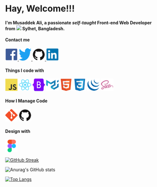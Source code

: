 <h1>Hay, Welcome!!!</h1>

<h4>I'm Musaddek Ali, <strong>a passionate <i>self-taught</i>  Front-end Web Developer</strong> from <a target="_blank" rel="noopener noreferrer" href="https://upload.wikimedia.org/wikipedia/commons/thumb/f/f9/Flag_of_Bangladesh.svg/1000px-Flag_of_Bangladesh.svg.png"><img src="https://upload.wikimedia.org/wikipedia/commons/thumb/f/f9/Flag_of_Bangladesh.svg/1000px-Flag_of_Bangladesh.svg.png" width="18" style="max-width:100%;"></a> <b>Sylhet, Bangladesh</b>. </h4>

#### Contact me

<a href="">
    <img src="https://raw.githubusercontent.com/devicons/devicon/master/icons/facebook/facebook-original.svg"
        width="40" />
</a>
<a href="">
    <img src="https://raw.githubusercontent.com/devicons/devicon/master/icons/twitter/twitter-original.svg"
        width="40" />
</a>
<a href="">
    <img src="https://raw.githubusercontent.com/devicons/devicon/master/icons/github/github-original.svg" width="40" />
</a>
<a href="">
    <img src="https://raw.githubusercontent.com/devicons/devicon/master/icons/linkedin/linkedin-original.svg"
        width="40" />
</a>

#### Things I code with

<img src="https://raw.githubusercontent.com/devicons/devicon/master/icons/javascript/javascript-original.svg"
    width="40" />
<img src="https://raw.githubusercontent.com/devicons/devicon/master/icons/react/react-original.svg" width="40" />
<img src="https://raw.githubusercontent.com/devicons/devicon/master/icons/bootstrap/bootstrap-original.svg"
    width="40" />
<img src="https://raw.githubusercontent.com/devicons/devicon/master/icons/materialui/materialui-original.svg"
    width="40" />
<img src="https://raw.githubusercontent.com/devicons/devicon/master/icons/html5/html5-original.svg" width="40" />
<img src="https://raw.githubusercontent.com/devicons/devicon/master/icons/css3/css3-original.svg" width="40" />
<img src="https://raw.githubusercontent.com/devicons/devicon/master/icons/jquery/jquery-original.svg" width="40" />
<img src="https://raw.githubusercontent.com/devicons/devicon/master/icons/sass/sass-original.svg" width="40" />

#### How I Manage Code

<img src="https://raw.githubusercontent.com/devicons/devicon/master/icons/git/git-original.svg" width="40" />
<img src="https://raw.githubusercontent.com/devicons/devicon/master/icons/github/github-original.svg" width="40" />

#### Design with

<img src="https://raw.githubusercontent.com/devicons/devicon/master/icons/figma/figma-original.svg" width="40" />

<br>

<!---  card   --->
[![GitHub Streak](http://github-readme-streak-stats.herokuapp.com?user=musaddekali&theme=dark&date_format=M%20j%5B%2C%20Y%5D)](https://git.io/streak-stats)

![Anurag's GitHub stats](https://github-readme-stats.vercel.app/api?username=musaddekali&show_icons=true&theme=radical)

[![Top
Langs](https://github-readme-stats.vercel.app/api/top-langs/?username=musaddekali&layout=compact)](https://github.com/anuraghazra/github-readme-stats)

